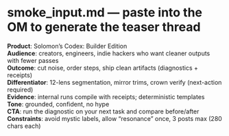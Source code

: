 # smoke_input.md — paste into the OM to generate the teaser thread

**Product**: Solomon’s Codex: Builder Edition  
**Audience**: creators, engineers, indie hackers who want cleaner outputs with fewer passes  
**Outcome**: cut noise, order steps, ship clean artifacts (diagnostics + receipts)  
**Differentiator**: 12-lens segmentation, mirror trims, crown verify (next-action required)  
**Evidence**: internal runs compile with receipts; deterministic templates  
**Tone**: grounded, confident, no hype  
**CTA**: run the diagnostic on your next task and compare before/after  
**Constraints**: avoid mystic labels, allow “resonance” once, 3 posts max (280 chars each)
